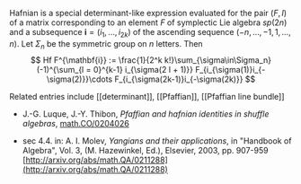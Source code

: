 Hafnian is a special determinant-like expression evaluated for the pair $(F,I)$ of a matrix corresponding to an element $F$ of symplectic Lie algebra $sp(2n)$ and a subsequence $\mathbf{i} = (i_1,\ldots,i_{2k})$ of the ascending sequence $(-n,\ldots,-1, 1,\ldots,n)$. Let $\Sigma_n$ be the symmetric group on $n$ letters. Then 
$$
Hf F^{\mathbf{i}} := \frac{1}{2^k k!}\sum_{\sigma\in\Sigma_n} 
(-1)^{\sum_{l = 0}^{k-1} i_{\sigma(2 l + 1)}} F_{i_{\sigma(1)}i_{-\sigma(2)}}\cdots F_{i_{\sigma(2k-1)}i_{-\sigma(2k)}}
$$

Related entries include [[determinant]], [[Pfaffian]], [[Pfaffian line bundle]]

* J.-G. Luque, J.-Y. Thibon, _Pfaffian and hafnian identities in shuffle algebras_, [math.CO/0204026](http://arxiv.org/abs/math.CO/0204026)

* sec 4.4. in: A. I. Molev, _Yangians and their applications_, in "Handbook of Algebra", Vol. 3, (M. Hazewinkel, Ed.), Elsevier, 2003, pp. 907-959 [http://arxiv.org/abs/math.QA/0211288](http://arxiv.org/abs/math.QA/0211288)
